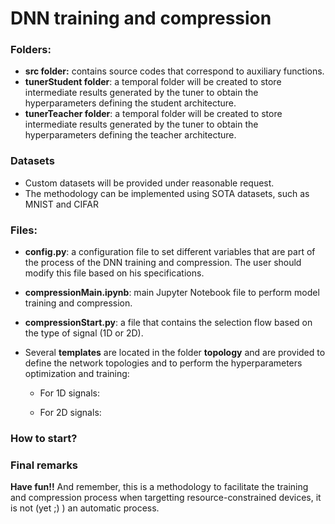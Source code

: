 # DNN training and compression

### Folders: 

- **src folder:** contains source codes that correspond to auxiliary functions.
- **tunerStudent folder**: a temporal folder will be created to store intermediate results generated by the tuner to obtain the hyperparameters defining the student architecture.
- **tunerTeacher folder**: a temporal folder will be created to store intermediate results generated by the tuner to obtain the hyperparameters defining the teacher architecture.

### Datasets

- Custom datasets will be provided under reasonable request.
- The methodology can be implemented using SOTA datasets, such as MNIST and CIFAR


### Files:

- **config.py**: a configuration file to set different variables that are part of the process of the DNN training and compression. The user should modify this file based on his specifications.

- **compressionMain.ipynb**: main Jupyter Notebook file to perform model training and compression.

- **compressionStart.py**: a file that contains the selection flow based on the type of signal (1D or 2D).

- Several **templates** are located in the folder **topology** and are provided to define the network topologies and to perform the hyperparameters optimization and training:
    - For 1D signals:
      
    - For 2D signals:

### How to start? 

### Final remarks

**Have fun!!** 
And remember, this is a methodology to facilitate the training and compression process when targetting resource-constrained devices, it is not (yet ;) ) an automatic process.
